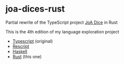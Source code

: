 # joa-dices-rust

Partial rewrite of the TypeScript project [JoA Dice](https://github.com/ycardon/joa-dices) in Rust

This is the 4th edition of my language exploration project
- [Typescript](https://github.com/ycardon/joa-dices) (original)
- [Rescript](https://github.com/ycardon/joa-dices-rescript)
- [Haskell](https://github.com/ycardon/joa-dices-haskell)
- [Rust](https://github.com/ycardon/joa-dices-rust) (this one)

